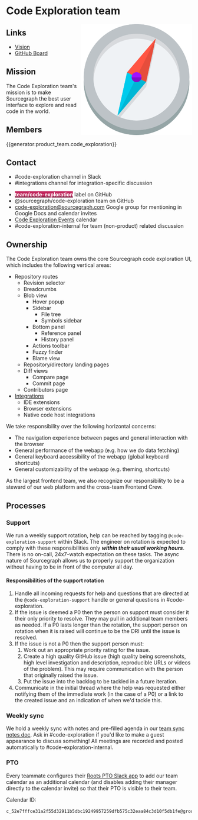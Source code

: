 # Code Exploration team

<img src="logo.svg" align="right" width="300" alt="Exploration team logo (Compass)">

## Links

- [Vision](../../../../strategy-goals/strategy/code-exploration/index.md)
- [GitHub Board](https://github.com/orgs/sourcegraph/projects/297/views/1)

## Mission

The Code Exploration team's mission is to make Sourcegraph the best user interface to explore and read code in the world.

## Members

{{generator:product_team.code_exploration}}

## Contact

- #code-exploration channel in Slack
- #integrations channel for integration-specific discussion
<!-- - TODO: @code-exploration-support to ping the engineer on weekly support rotation. -->
- [<span class="badge" style="background: #c2255c; color: white; font-weight: bold">team/code-exploration</span>](https://github.com/sourcegraph/sourcegraph/issues/new?labels=team/code-exploration) label on GitHub
- @sourcegraph/code-exploration team on GitHub
- code-exploration@sourcegraph.com Google group for mentioning in Google Docs and calendar invites
- [Code Exploration Events](https://calendar.google.com/calendar/u/0?cid=Y181MmU3ZmZmY2UzMWEyZjU1ZDMyOTExYjVkYmMxOTI0OTk1NzI1OWRmYjU3NWMzMmVhYTg0YzNkMTBmNWRiMWZlQGdyb3VwLmNhbGVuZGFyLmdvb2dsZS5jb20) calendar
- #code-exploration-internal for team (non-product) related discussion

## Ownership

The Code Exploration team owns the core Sourcegraph code exploration UI, which includes the following vertical areas:

- Repository routes
  - Revision selector
  - Breadcrumbs
  - Blob view
    - Hover popup
    - Sidebar
      - File tree
      - Symbols sidebar
    - Bottom panel
      - Reference panel
      - History panel
    - Actions toolbar
    - Fuzzy finder
    - Blame view
  - Repository/directory landing pages
  - Diff views
    - Compare page
    - Commit page
  - Contributors page
- [Integrations](https://docs.sourcegraph.com/integration)
  - IDE extensions
  - Browser extensions
  - Native code host integrations

We take responsibility over the following horizontal concerns:

- The navigation experience between pages and general interaction with the browser
- General performance of the webapp (e.g. how we do data fetching)
- General keyboard accessibility of the webapp (global keyboard shortcuts)
- General customizability of the webapp (e.g. theming, shortcuts)

As the largest frontend team, we also recognize our responsibility to be a steward of our web platform and the cross-team Frontend Crew.

## Processes

### Support

We run a weekly support rotation, help can be reached by tagging `@code-exploration-support` within Slack. The engineer on rotation is expected to comply with these responsibilities only **_within their usual working hours_**. There is no on-call, 24x7-watch expectation on these tasks. The async nature of Sourcegraph allows us to properly support the organization without having to be in front of the computer all day.

#### Responsibilities of the support rotation

1. Handle all incoming requests for help and questions that are directed at the `@code-exploration-support` handle or general questions in #code-exploration.
2. If the issue is deemed a P0 then the person on support must consider it their only priority to resolve. They may pull in additional team members as needed. If a P0 lasts longer than the rotation, the support person on rotation when it is raised will continue to be the DRI until the issue is resolved.
3. If the issue is not a P0 then the support person must:
   1. Work out an appropriate priority rating for the issue.
   2. Create a high quality GitHub issue (high quality being screenshots, high level investigation and description, reproducible URLs or videos of the problem). This may require communication with the person that originally raised the issue.
   3. Put the issue into the backlog to be tackled in a future iteration.
4. Communicate in the initial thread where the help was requested either notifying them of the immediate work (in the case of a P0) or a link to the created issue and an indication of when we'd tackle this.

### Weekly sync

We hold a weekly sync with notes and pre-filled agenda in our [team sync notes doc](https://docs.google.com/document/d/1teUwDotZy1qgZivPkt7ga62lzhdmNNl5_NGSrdyNl8A/edit).
Ask in #code-exploration if you'd like to make a guest appearance to discuss something!
All meetings are recorded and posted automatically to #code-exploration-internal.

### PTO

Every teammate configures their [Roots PTO Slack app](../../../../benefits-pay-perks/benefits-perks/time-off/submitting-time-off.md) to add our team calendar as an additional calendar (and disables adding their manager directly to the calendar invite) so that their PTO is visible to their team.

Calendar ID:

```
c_52e7fffce31a2f55d32911b5dbc19249957259dfb575c32eaa84c3d10f5db1fe@group.calendar.google.com
```
